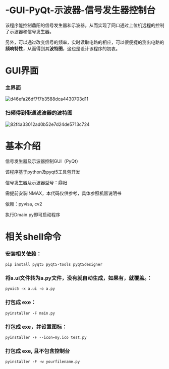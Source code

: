 # -GUI-PyQt-示波器-信号发生器控制台

该程序能控制鼎阳的信号发生器和示波器。从而实现了网口通过上位机远程的控制了示波器和信号发生器。

另外，可以通过改变信号的频率，实时读取电路的相应，可以很便捷的测出电路的**频响特性**，从而得到其**波特图**，这也是设计该程序的初衷。

# GUI界面
### 主界面
![d46efa26df7f7b3588dca4430703d11](https://github.com/L-Rocket/-GUI-PyQt-/assets/93325265/bfe5949d-8481-4ffa-9d5b-28bfd6f73c7f)
### 扫频得到带通滤波器的波特图
![82f4a33012ad0b52e7d24de5713c724](https://github.com/L-Rocket/-GUI-PyQt-/assets/93325265/71dc0436-46db-479d-8db1-32546e58656a)

# 基本介绍



信号发生器及示波器控制GUI（PyQt）

该程序基于python及pyqt5工具包开发

信号发生器及示波器型号：鼎阳

需提前安装INMAX，本代码仅供参考，具体参照机器说明书

依赖：pyvisa, cv2

执行Dmain.py即可启动程序


# 相关shell命令


### 安装相关依赖：
```shell
pip install pyqt5 pyqt5-tools pyqt5designer 
```


### 将a.ui文件转为a.py文件，没有就自动生成，如果有，就覆盖。：
```shell
pyuic5 -x a.ui -o a.py          
```


### 打包成 exe：
```shell
​pyinstaller -F main.py    
```

### 打包成 exe，并设置图标：
```shell
pyinstaller -F --icon=my.ico test.py   
```

### 打包成 exe, 且不包含控制台
```shell
pyinstaller -F -w yourfilename.py 
```






